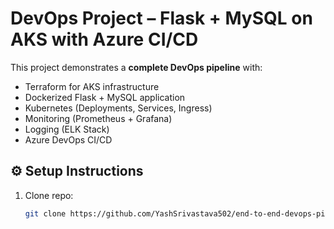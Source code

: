 #  DevOps Project – Flask + MySQL on AKS with Azure CI/CD

This project demonstrates a **complete DevOps pipeline** with:
- Terraform for AKS infrastructure
- Dockerized Flask + MySQL application
- Kubernetes (Deployments, Services, Ingress)
- Monitoring (Prometheus + Grafana)
- Logging (ELK Stack)
- Azure DevOps CI/CD

## ⚙️ Setup Instructions
1. Clone repo:
   ```bash
   git clone https://github.com/YashSrivastava502/end-to-end-devops-pipeline
